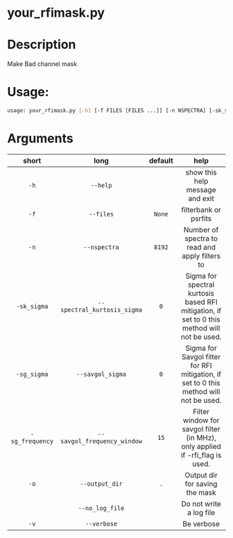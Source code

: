 
your_rfimask.py
===============

# Description


Make Bad channel mask
# Usage:


```bash
usage: your_rfimask.py [-h] [-f FILES [FILES ...]] [-n NSPECTRA] [-sk_sigma SPECTRAL_KURTOSIS_SIGMA] [-sg_sigma SAVGOL_SIGMA] [-sg_frequency SAVGOL_FREQUENCY_WINDOW] [-o OUTPUT_DIR] [--no_log_file] [-v]

```
# Arguments

|short|long|default|help|
| :---: | :---: | :---: | :---: |
|`-h`|`--help`||show this help message and exit|
|`-f`|`--files`|`None`|filterbank or psrfits|
|`-n`|`--nspectra`|`8192`|Number of spectra to read and apply filters to|
|`-sk_sigma`|`--spectral_kurtosis_sigma`|`0`|Sigma for spectral kurtosis based RFI mitigation, if set to 0 this method will not be used.|
|`-sg_sigma`|`--savgol_sigma`|`0`|Sigma for Savgol filter for RFI mitigation, if set to 0 this method will not be used.|
|`-sg_frequency`|`--savgol_frequency_window`|`15`|Filter window for savgol filter (in MHz), only applied if -rfi_flag is used.|
|`-o`|`--output_dir`|`.`|Output dir for saving the mask|
||`--no_log_file`||Do not write a log file|
|`-v`|`--verbose`||Be verbose|
